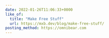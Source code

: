 ```yaml
---
date: 2022-01-26T11:06:33+0000
like_of:
  title: "Make Free Stuff"
  url: https://mxb.dev/blog/make-free-stuff/
posting_method: https://omnibear.com
---
```

